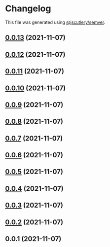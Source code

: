 # Changelog

This file was generated using [@jscutlery/semver](https://github.com/jscutlery/semver).

## [0.0.13](https://github.com/onedaycat/jaco/compare/core-0.0.12...core-0.0.13) (2021-11-07)



## [0.0.12](https://github.com/onedaycat/jaco/compare/core-0.0.11...core-0.0.12) (2021-11-07)



## [0.0.11](https://github.com/onedaycat/jaco/compare/core-0.0.10...core-0.0.11) (2021-11-07)



## [0.0.10](https://github.com/onedaycat/jaco/compare/core-0.0.9...core-0.0.10) (2021-11-07)



## [0.0.9](https://github.com/onedaycat/jaco/compare/core-0.0.8...core-0.0.9) (2021-11-07)



## [0.0.8](https://github.com/onedaycat/jaco/compare/core-0.0.7...core-0.0.8) (2021-11-07)



## [0.0.7](https://github.com/onedaycat/jaco/compare/core-0.0.6...core-0.0.7) (2021-11-07)



## [0.0.6](https://github.com/onedaycat/jaco/compare/core-0.0.5...core-0.0.6) (2021-11-07)



## [0.0.5](https://github.com/onedaycat/jaco/compare/core-0.0.4...core-0.0.5) (2021-11-07)



## [0.0.4](https://github.com/onedaycat/jaco/compare/core-0.0.3...core-0.0.4) (2021-11-07)



## [0.0.3](https://github.com/onedaycat/jaco/compare/core-0.0.2...core-0.0.3) (2021-11-07)



## [0.0.2](https://github.com/onedaycat/jaco/compare/core-0.0.1...core-0.0.2) (2021-11-07)



## 0.0.1 (2021-11-07)
